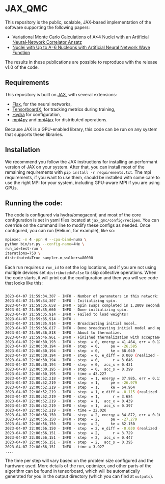 # JAX_QMC

This repository is the public, scalable, JAX-based implementation of the software supporting the following papers:

- [Variational Monte Carlo Calculations of A≤4 Nuclei with an Artificial Neural-Network Correlator Ansatz](https://journals.aps.org/prl/abstract/10.1103/PhysRevLett.127.022502)
- [Nuclei with Up to A=6 Nucleons with Artificial Neural Network Wave Function](https://link.springer.com/article/10.1007/s00601-021-01706-0)

The results in these publications are possible to reproduce with the release v1.0 of the code.

## Requirements
This repository is built on [JAX](https://github.com/lanpa/tensorboardX), with several extensions:
- [Flax](https://github.com/google/flax), for the neural networks,
- [TensorboardX](https://github.com/lanpa/tensorboardX), for tracking metrics during training,
- [Hydra](https://hydra.cc/docs/intro/) for configuration,
- [mpi4py](https://mpi4py.readthedocs.io/en/stable/) and [mpi4jax](https://github.com/mpi4jax/mpi4jax) for distributed operations.

Because JAX is a GPU-enabled library, this code can be run on any system that supports these libraries.

## Installation

We recommend you follow the JAX instructions for installing an performant version of JAX on your system.  After that, you can install most of the remaining requirements with `pip install -r requirements.txt`.  The mpi requirements, if you want to use them, should be installed with some care to use the right MPI for your system, including GPU-aware MPI if you are using GPUs.

## Running the code:

The code is configured via hydra/omegaconf, and most of the core configuration is set in yaml files located at `jax_qmc/config/recipes`.  You can override on the command line to modify these configs as needed.  Once configured, you can run (Helium, for example), like so:

```bash
mpiexec -n 4 -ppn 4 --cpu-bind=numa \
python bin/sr.py --config-name=4He \
run_id=test-run \
iterations=750 \
distributed=True sampler.n_walkers=80000
```

Each run requires a `run_id` to set the log locations, and if you are not using multiple devices set `distributed=False` to skip collective operations.  When the code starts, it will print out the configuration and then you will see code that looks like this:
```bash

2023-04-07 21:59:34,307 - INFO - Number of parameters in this network: 9245
2023-04-07 21:59:34,307 - INFO - Initializing spin.
2023-04-07 21:59:35,658 - INFO - Spin swaps completed in 1.2809 seconds.
2023-04-07 21:59:35,660 - INFO - Done initializing spin.
2023-04-07 21:59:35,914 - INFO - Failed to load weights!
2023-04-07 21:59:35,914 - INFO - 
2023-04-07 21:59:35,914 - INFO - Broadcasting initial model.
2023-04-07 21:59:36,817 - INFO - Done broadcasting initial model and optimizer state.
2023-04-07 21:59:36,818 - INFO - About to thermalize.
2023-04-07 21:59:46,961 - INFO - Finished thermalization with acceptance 0.4312 (x), 0.3996 (spin).
2023-04-07 22:00:30,193 - INFO - step  = 0, energy = 41.464, err = 0.120
2023-04-07 22:00:30,194 - INFO - step  = 0,     pe = -26.585
2023-04-07 22:00:30,194 - INFO - step  = 0,     ke = 68.049
2023-04-07 22:00:30,194 - INFO - step  = 0, e_diff = 0.000 (realized - predicted)
2023-04-07 22:00:30,194 - INFO - step  = 0,      r = 3.646
2023-04-07 22:00:30,194 - INFO - step  = 0,  acc_x = 0.431
2023-04-07 22:00:30,195 - INFO - step  = 0,  acc_s = 0.399
2023-04-07 22:00:30,195 - INFO - time = 43.227
2023-04-07 22:00:52,218 - INFO - step  = 1, energy = 37.985, err = 0.113
2023-04-07 22:00:52,219 - INFO - step  = 1,     pe = -26.979
2023-04-07 22:00:52,219 - INFO - step  = 1,     ke = 64.964
2023-04-07 22:00:52,219 - INFO - step  = 1, e_diff = -0.115 (realized - predicted)
2023-04-07 22:00:52,219 - INFO - step  = 1,      r = 3.684
2023-04-07 22:00:52,219 - INFO - step  = 1,  acc_x = 0.439
2023-04-07 22:00:52,219 - INFO - step  = 1,  acc_s = 0.397
2023-04-07 22:00:52,219 - INFO - time = 22.020
2023-04-07 22:00:56,150 - INFO - step  = 2, energy = 34.872, err = 0.108
2023-04-07 22:00:56,150 - INFO - step  = 2,     pe = -27.279
2023-04-07 22:00:56,150 - INFO - step  = 2,     ke = 62.150
2023-04-07 22:00:56,150 - INFO - step  = 2, e_diff = -0.030 (realized - predicted)
2023-04-07 22:00:56,151 - INFO - step  = 2,      r = 3.729
2023-04-07 22:00:56,151 - INFO - step  = 2,  acc_x = 0.447
2023-04-07 22:00:56,151 - INFO - step  = 2,  acc_s = 0.395
2023-04-07 22:00:56,151 - INFO - time = 3.927
....
```

The time per step will vary based on the problem size configured and the hardware used.  More details of the run, optimizer, and other parts of the algorithm can be found in tensorboard, which will be automatically generated for you in the output directory (which you can find at `outputs`).
